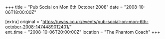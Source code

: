 +++
title = "Pub Social on Mon 6th October 2008"
date = "2008-10-06T18:00:00Z"

[extra]
original = "https://uwcs.co.uk/events/pub-social-on-mon-6th-october-2008-1474489012401/"    
ent_time = "2008-10-06T20:00:00Z"
location = "The Phantom Coach"
+++



